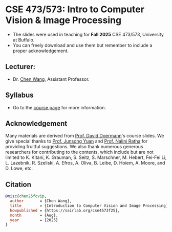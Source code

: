 # CSE 473/573: Intro to Computer Vision & Image Processing

- The slides were used in teaching for **Fall 2025** CSE 473/573, University at Buffalo.
- You can freely download and use them but remember to include a proper acknowledgement.

## Lecturer:

* Dr. [Chen Wang](https://sairlab.org), Assistant Professor.

## Syllabus

* Go to the [course page](https://sairlab.org/cse473f25/) for more information.

## Acknowledgement

Many materials are derived from [Prof. David Doermann](https://cse.buffalo.edu/~doermann/)'s course slides. We give special thanks to [Prof. Junsong Yuan](https://cse.buffalo.edu/~jsyuan/) and [Prof. Nalini Ratha](https://engineering.buffalo.edu/computer-science-engineering/people/faculty-directory.host.html/content/shared/engineering/computer-science-engineering/profiles/faculty/ratha-nalini.html) for providing fruitful suggestions. We also thank numerous generous researchers for contributing to the contents, which include but are not limited to K. Kitani, K. Grauman, S. Seitz, S. Marschner, M. Hebert, Fei-Fei Li, L. Lazebnik, R. Szeliski, A. Efros, A. Oliva, B. Leibe, D. Hoiem, A. Moore, and D. Lowe, etc.

## Citation
```bibtex
@misc{chen25fcvip,
  author       = {Chen Wang},
  title        = {Introduction to Computer Vision and Image Processing},
  howpublished = {https://sairlab.org/cse4573f25},
  month        = {Aug},
  year         = {2025}
}
```
